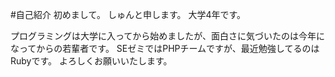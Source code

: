 #自己紹介
初めまして。
しゅんと申します。
大学4年です。

プログラミングは大学に入ってから始めましたが、面白さに気づいたのは今年になってからの若輩者です。
SEゼミではPHPチームですが、最近勉強してるのはRubyです。
よろしくお願いいたします。
